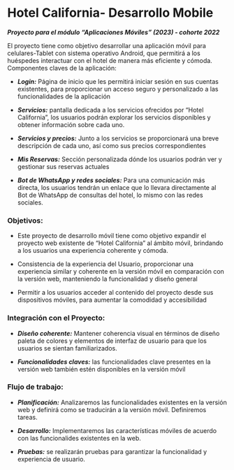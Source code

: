 # Hotel California- Desarrollo Mobile

***Proyecto para el módulo “Aplicaciones Móviles” (2023) - cohorte 2022***

El proyecto tiene como objetivo desarrollar una aplicación móvil para celulares-Tablet con sistema operativo Android, que permitirá a los huéspedes interactuar con el hotel de manera más eficiente y cómoda.
Componentes claves de la aplicación:

* ***Login:*** Página de inicio que les permitirá iniciar sesión en sus cuentas existentes, para proporcionar un acceso seguro y personalizado a las funcionalidades de la aplicación

* ***Servicios:*** pantalla dedicada a los servicios ofrecidos por “Hotel California”, los usuarios podrán explorar los servicios disponibles y obtener información sobre cada uno.

* ***Servicios y precios:*** Junto a los servicios se proporcionará una breve descripción de cada uno, así como sus precios correspondientes

* ***Mis Reservas:*** Sección personalizada dónde los usuarios podrán ver y gestionar sus reservas actuales

* ***Bot de WhatsApp y redes sociales:*** Para una comunicación más directa, los usuarios tendrán un enlace que lo llevara directamente al Bot de WhatsApp de consultas del hotel, lo mismo con las redes sociales.


### Objetivos:
* Este proyecto de desarrollo móvil tiene como objetivo expandir el proyecto web existente de “Hotel California” al ámbito móvil, brindando a los usuarios una experiencia coherente y cómoda.

* Consistencia de la experiencia del Usuario, proporcionar una experiencia similar y coherente en la versión móvil en comparación con la versión web, manteniendo la funcionalidad y diseño general

* Permitir a los usuarios acceder al contenido del proyecto desde sus dispositivos móviles, para aumentar la comodidad y accesibilidad

### Integración con el Proyecto:

* ***Diseño coherente:*** Mantener coherencia visual en términos de diseño paleta de colores y elementos de interfaz de usuario para que los usuarios se sientan familiarizados.

* ***Funcionalidades claves:*** las funcionalidades clave presentes en la versión web también estén disponibles en la versión móvil

### Flujo de trabajo:
* ***Planificación:*** Analizaremos las funcionalidades existentes en la versión web y definirá como se traducirán a la versión móvil. Definiremos tareas.

* ***Desarrollo:*** Implementaremos las características móviles de acuerdo con las funcionalides existentes en la web.

* ***Pruebas:*** se realizarán pruebas para garantizar la funcionalidad y experiencia de usuario.





